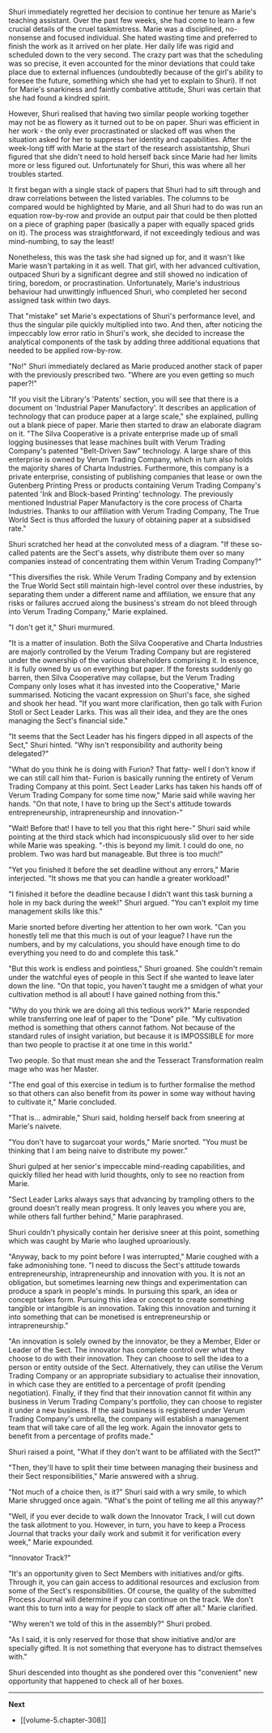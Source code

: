 
Shuri immediately regretted her decision to continue her tenure as Marie's teaching assistant. Over the past few weeks, she had come to learn a few crucial details of the cruel taskmistress. Marie was a disciplined, no-nonsense and focused individual. She hated wasting time and preferred to finish the work as it arrived on her plate. Her daily life was rigid and scheduled down to the very second. The crazy part was that the scheduling was so precise, it even accounted for the minor deviations that could take place due to external influences (undoubtedly because of the girl's ability to foresee the future, something which she had yet to explain to Shuri). If not for Marie's snarkiness and faintly combative attitude, Shuri was certain that she had found a kindred spirit.

However, Shuri realised that having two similar people working together may not be as flowery as it turned out to be on paper. Shuri was efficient in her work - the only ever procrastinated or slacked off was when the situation asked for her to suppress her identity and capabilities. After the week-long tiff with Marie at the start of the research assistantship, Shuri figured that she didn't need to hold herself back since Marie had her limits more or less figured out. Unfortunately for Shuri, this was where all her troubles started.

It first began with a single stack of papers that Shuri had to sift through and draw correlations between the listed variables. The columns to be compared would be highlighted by Marie, and all Shuri had to do was run an equation row-by-row and provide an output pair that could be then plotted on a piece of graphing paper (basically a paper with equally spaced grids on it). The process was straightforward, if not exceedingly tedious and was mind-numbing, to say the least!

Nonetheless, this was the task she had signed up for, and it wasn't like Marie wasn't partaking in it as well. That girl, with her advanced cultivation, outpaced Shuri by a significant degree and still showed no indication of tiring, boredom, or procrastination. Unfortunately, Marie's industrious behaviour had unwittingly influenced Shuri, who completed her second assigned task within two days.

That "mistake" set Marie's expectations of Shuri's performance level, and thus the singular pile quickly multiplied into two. And then, after noticing the impeccably low error ratio in Shuri's work, she decided to increase the analytical components of the task by adding three additional equations that needed to be applied row-by-row.

"No!" Shuri immediately declared as Marie produced another stack of paper with the previously prescribed two. "Where are you even getting so much paper?!"

"If you visit the Library's 'Patents' section, you will see that there is a document on 'Industrial Paper Manufactory'. It describes an application of technology that can produce paper at a large scale," she explained, pulling out a blank piece of paper. Marie then started to draw an elaborate diagram on it. "The Silva Cooperative is a private enterprise made up of small logging businesses that lease machines built with Verum Trading Company's patented "Belt-Driven Saw" technology. A large share of this enterprise is owned by Verum Trading Company, which in turn also holds the majority shares of Charta Industries. Furthermore, this company is a private enterprise, consisting of publishing companies that lease or own the Gutenberg Printing Press or products containing Verum Trading Company's patented 'Ink and Block-based Printing' technology. The previously mentioned Industrial Paper Manufactory is the core process of Charta Industries. Thanks to our affiliation with Verum Trading Company, The True World Sect is thus afforded the luxury of obtaining paper at a subsidised rate."

Shuri scratched her head at the convoluted mess of a diagram. "If these so-called patents are the Sect's assets, why distribute them over so many companies instead of concentrating them within Verum Trading Company?"

"This diversifies the risk. While Verum Trading Company and by extension the True World Sect still maintain high-level control over these industries, by separating them under a different name and affiliation, we ensure that any risks or failures accrued along the business's stream do not bleed through into Verum Trading Company," Marie explained.

"I don't get it," Shuri murmured.

"It is a matter of insulation. Both the Silva Cooperative and Charta Industries are majorly controlled by the Verum Trading Company but are registered under the ownership of the various shareholders comprising it. In essence, it is fully owned by us on everything but paper. If the forests suddenly go barren, then Silva Cooperative may collapse, but the Verum Trading Company only loses what it has invested into the Cooperative," Marie summarised. Noticing the vacant expression on Shuri's face, she sighed and shook her head. "If you want more clarification, then go talk with Furion Stoll or Sect Leader Larks. This was all their idea, and they are the ones managing the Sect's financial side."

"It seems that the Sect Leader has his fingers dipped in all aspects of the Sect," Shuri hinted. "Why isn't responsibility and authority being delegated?"

"What do you think he is doing with Furion? That fatty- well I don't know if we can still call him that- Furion is basically running the entirety of Verum Trading Company at this point. Sect Leader Larks has taken his hands off of Verum Trading Company for some time now," Marie said while waving her hands. "On that note, I have to bring up the Sect's attitude towards entrepreneurship, intrapreneurship and innovation-"

"Wait! Before that! I have to tell you that this right here-" Shuri said while pointing at the third stack which had inconspicuously slid over to her side while Marie was speaking. "-this is beyond my limit. I could do one, no problem. Two was hard but manageable. But three is too much!"

"Yet you finished it before the set deadline without any errors," Marie interjected. "It shows me that you can handle a greater workload!"

"I finished it before the deadline because I didn't want this task burning a hole in my back during the week!" Shuri argued. "You can't exploit my time management skills like this."

Marie snorted before diverting her attention to her own work. "Can you honestly tell me that this much is out of your league? I have run the numbers, and by my calculations, you should have enough time to do everything you need to do and complete this task."

"But this work is endless and pointless," Shuri groaned. She couldn't remain under the watchful eyes of people in this Sect if she wanted to leave later down the line. "On that topic, you haven't taught me a smidgen of what your cultivation method is all about! I have gained nothing from this."

"Why do you think we are doing all this tedious work?" Marie responded while transferring one leaf of paper to the "Done" pile. "My cultivation method is something that others cannot fathom. Not because of the standard rules of insight variation, but because it is IMPOSSIBLE for more than two people to practise it at one time in this world."

Two people. So that must mean she and the Tesseract Transformation realm mage who was her Master.

"The end goal of this exercise in tedium is to further formalise the method so that others can also benefit from its power in some way without having to cultivate it," Marie concluded.

"That is... admirable," Shuri said, holding herself back from sneering at Marie's naivete.

"You don't have to sugarcoat your words," Marie snorted. "You must be thinking that I am being naive to distribute my power."

Shuri gulped at her senior's impeccable mind-reading capabilities, and quickly filled her head with lurid thoughts, only to see no reaction from Marie.

"Sect Leader Larks always says that advancing by trampling others to the ground doesn't really mean progress. It only leaves you where you are, while others fall further behind," Marie paraphrased.

Shuri couldn't physically contain her derisive sneer at this point, something which was caught by Marie who laughed uproariously.

"Anyway, back to my point before I was interrupted," Marie coughed with a fake admonishing tone. "I need to discuss the Sect's attitude towards entrepreneurship, intrapreneurship and innovation with you. It is not an obligation, but sometimes learning new things and experimentation can produce a spark in people's minds. In pursuing this spark, an idea or concept takes form. Pursuing this idea or concept to create something tangible or intangible is an innovation. Taking this innovation and turning it into something that can be monetised is entrepreneurship or intrapreneurship."

"An innovation is solely owned by the innovator, be they a Member, Elder or Leader of the Sect. The innovator has complete control over what they choose to do with their innovation. They can choose to sell the idea to a person or entity outside of the Sect. Alternatively, they can utilise the Verum Trading Company or an appropriate subsidiary to actualise their innovation, in which case they are entitled to a percentage of profit (pending negotiation). Finally, if they find that their innovation cannot fit within any business in Verum Trading Company's portfolio, they can choose to register it under a new business. If the said business is registered under Verum Trading Company's umbrella, the company will establish a management team that will take care of all the leg work. Again the innovator gets to benefit from a percentage of profits made."

Shuri raised a point, "What if they don't want to be affiliated with the Sect?"

"Then, they'll have to split their time between managing their business and their Sect responsibilities," Marie answered with a shrug.

"Not much of a choice then, is it?" Shuri said with a wry smile, to which Marie shrugged once again. "What's the point of telling me all this anyway?"

"Well, if you ever decide to walk down the Innovator Track, I will cut down the task allotment to you. However, in turn, you have to keep a Process Journal that tracks your daily work and submit it for verification every week," Marie expounded.

"Innovator Track?"

"It's an opportunity given to Sect Members with initiatives and/or gifts. Through it, you can gain access to additional resources and exclusion from some of the Sect's responsibilities. Of course, the quality of the submitted Process Journal will determine if you can continue on the track. We don't want this to turn into a way for people to slack off after all." Marie clarified.

"Why weren't we told of this in the assembly?" Shuri probed.

"As I said, it is only reserved for those that show initiative and/or are specially gifted. It is not something that everyone has to distract themselves with."

Shuri descended into thought as she pondered over this "convenient" new opportunity that happened to check all of her boxes.

____

**Next**
* [[volume-5.chapter-308]]